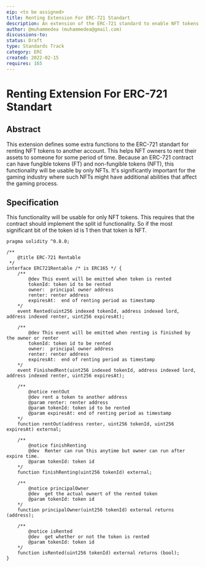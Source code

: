 ```yaml
---
eip: <to be assigned>
title: Renting Extension For ERC-721 Standart
description: An extension of the ERC-721 standard to enable NFT tokens to be rentable 
author: @muhammedea (muhammedea@gmail.com)
discussions-to: 
status: Draft
type: Standards Track
category: ERC
created: 2022-02-15
requires: 165
---
```


# Renting Extension For ERC-721 Standart

## Abstract

This extension defines some extra functions to the ERC-721 standart for renting NFT tokens to another account.
This helps NFT owners to rent their assets to someone for some period of time. 
Because an ERC-721 contract can have fungible tokens (FT) and non-fungible tokens (NFT), this functionality will be usable by only NFTs.
It's significantly important for the gaming industry where such NFTs might have additional abilities that affect the gaming process.


## Specification

This functionality will be usable for only NFT tokens. This requires that the contract should implement the split id functionality. 
So if the most significant bit of the token id is 1 then that token is NFT.

```solidity
pragma solidity ^0.8.0;

/**
    @title ERC-721 Rentable
 */
interface ERC721Rentable /* is ERC165 */ {
    /**
        @dev This event will be emitted when token is rented
        tokenId: token id to be rented
        owner:  principal owner address
        renter: renter address
        expiresAt:  end of renting period as timestamp
    */
    event Rented(uint256 indexed tokenId, address indexed lord, address indexed renter, uint256 expiresAt);

    /**
        @dev This event will be emitted when renting is finished by the owner or renter
        tokenId: token id to be rented
        owner:  principal owner address
        renter: renter address
        expiresAt:  end of renting period as timestamp
    */
    event FinishedRent(uint256 indexed tokenId, address indexed lord, address indexed renter, uint256 expiresAt);

    /**
        @notice rentOut
        @dev rent a token to another address
        @param renter: renter address
        @param tokenId: token id to be rented
        @param expiresAt: end of renting period as timestamp 
    */
    function rentOut(address renter, uint256 tokenId, uint256 expiresAt) external;

    /**
        @notice finishRenting
        @dev  Renter can run this anytime but owner can run after expire time.
        @param tokenId: token id
    */
    function finishRenting(uint256 tokenId) external;

    /**
        @notice principalOwner
        @dev  get the actual ownert of the rented token
        @param tokenId: token id
    */
    function principalOwner(uint256 tokenId) external returns (address);

    /**
        @notice isRented
        @dev  get whether or not the token is rented
        @param tokenId: token id
    */
    function isRented(uint256 tokenId) external returns (bool);
}

